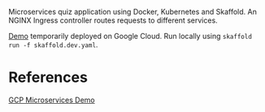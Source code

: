 Microservices quiz application using Docker, Kubernetes and Skaffold. An NGINX Ingress controller routes requests to different services.

[Demo](http://104.197.236.50/) temporarily deployed on Google Cloud. Run locally using `skaffold run -f skaffold.dev.yaml`.

# References

[GCP Microservices Demo](https://github.com/GoogleCloudPlatform/microservices-demo)
